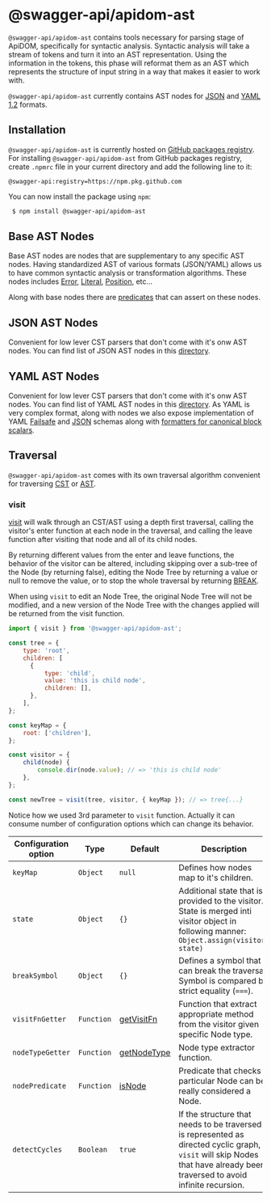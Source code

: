 # @swagger-api/apidom-ast

`@swagger-api/apidom-ast` contains tools necessary for parsing stage of ApiDOM, specifically for syntactic analysis.
Syntactic analysis will take a stream of tokens and turn it into an AST representation.
Using the information in the tokens, this phase will reformat them as an AST which represents
the structure of input string in a way that makes it easier to work with.

`@swagger-api/apidom-ast` currently contains AST nodes for [JSON](https://www.json.org/json-en.html) and [YAML 1.2](https://yaml.org/spec/1.2/spec.html) formats.

## Installation

`@swagger-api/apidom-ast` is currently hosted on [GitHub packages registry](https://docs.github.com/en/packages/learn-github-packages/introduction-to-github-packages).
For installing `@swagger-api/apidom-ast` from GitHub packages registry, create `.npmrc` file in your current directory and add
the following line to it:

```
@swagger-api:registry=https://npm.pkg.github.com
```

You can now install the package using `npm`:

```sh
 $ npm install @swagger-api/apidom-ast
```

## Base AST Nodes

Base AST nodes are nodes that are supplementary to any specific AST nodes.
Having standardized AST of various formats (JSON/YAML) allows us to have common
syntactic analysis or transformation algorithms.
These nodes includes [Error](https://github.com/swagger-api/apidom/blob/main/packages/apidom-ast/src/Error.ts), [Literal](https://github.com/swagger-api/apidom/blob/main/packages/apidom-ast/src/Literal.ts), [Position](https://github.com/swagger-api/apidom/blob/main/packages/apidom-ast/src/Position.ts), etc...

Along with base nodes there are [predicates](https://github.com/swagger-api/apidom/blob/main/packages/apidom-ast/src/predicates.ts) that can assert on these nodes.

## JSON AST Nodes

Convenient for low lever CST parsers that don't come with it's onw AST nodes.
You can find list of JSON AST nodes in this [directory](https://github.com/swagger-api/apidom/tree/main/packages/apidom-ast/src/json/nodes).

## YAML AST Nodes

Convenient for low lever CST parsers that don't come with it's onw AST nodes.
You can find list of YAML AST nodes in this [directory](https://github.com/swagger-api/apidom/tree/main/packages/apidom-ast/src/yaml/nodes).
As YAML is very complex format, along with nodes we also expose implementation of YAML [Failsafe](https://github.com/swagger-api/apidom/tree/main/packages/apidom-ast/src/yaml/schemas/failsafe) and [JSON](https://github.com/swagger-api/apidom/tree/main/packages/apidom-ast/src/yaml/schemas/json) schemas
along with [formatters for canonical block scalars](https://github.com/swagger-api/apidom/blob/main/packages/apidom-ast/src/yaml/schemas/canonical-format.ts).

## Traversal

`@swagger-api/apidom-ast` comes with its own traversal algorithm convenient for traversing [CST](https://en.wikipedia.org/wiki/Parse_tree) or [AST](https://en.wikipedia.org/wiki/AST).

### visit

[visit](https://github.com/swagger-api/apidom/blob/main/apidom-ast/src/visitor.ts#L214) will walk through an CST/AST using a depth first traversal, calling
the visitor's enter function at each node in the traversal, and calling the
leave function after visiting that node and all of its child nodes.

By returning different values from the enter and leave functions, the
behavior of the visitor can be altered, including skipping over a sub-tree of
the Node (by returning false), editing the Node Tree by returning a value or null
to remove the value, or to stop the whole traversal by returning [BREAK](https://github.com/swagger-api/apidom/blob/main/packages/apidom-ast/src/visitor.ts#L64).

When using `visit` to edit an Node Tree, the original Node Tree will not be modified, and
a new version of the Node Tree with the changes applied will be returned from the
visit function.

```js
import { visit } from '@swagger-api/apidom-ast';

const tree = {
    type: 'root',
    children: [
      {
          type: 'child',
          value: 'this is child node',
          children: [],
      },
    ],
};

const keyMap = {
    root: ['children'],
};

const visitor = {
    child(node) {
        console.dir(node.value); // => 'this is child node'
    },
};

const newTree = visit(tree, visitor, { keyMap }); // => tree{...}
```

Notice how we used 3rd parameter to `visit` function. Actually it can consume number of configuration
options which can change its behavior.

Configuration option | Type | Default | Description
--- | --- | --- | ---
<a name="keyMap"></a>`keyMap` | `Object` | `null` | Defines how nodes map to it's children.
<a name="state"></a>`state` | `Object` | `{}` | Additional state that is provided to the visitor. State is merged inti visitor object in following manner: `Object.assign(visitor, state)`
<a name="breakSymbol"></a>`breakSymbol` | `Object` | `{}` | Defines a symbol that can break the traversal. Symbol is compared by strict equality (`===`).
<a name="visitFnGetter"></a>`visitFnGetter` | `Function` | [getVisitFn](https://github.com/swagger-api/apidom/blob/main/packages/apidom-ast/src/visitor.ts#L33) | Function that extract appropriate method from the visitor given specific Node type.
<a name="nodeTypeGetter"></a>`nodeTypeGetter` | `Function` | [getNodeType](https://github.com/swagger-api/apidom/blob/main/packages/apidom-ast/src/visitor.ts#L67) | Node type extractor function.
<a name="nodePredicate"><a/>`nodePredicate` | `Function` | [isNode](https://github.com/swagger-api/apidom/blob/main/packages/apidom-ast/src/visitor.ts#L70) | Predicate that checks if particular Node can be really considered a Node.
<a name="detectCycles"><a/>`detectCycles` | `Boolean` | `true` | If the structure that needs to be traversed is represented as directed cyclic graph, `visit` will skip Nodes that have already been traversed to avoid infinite recursion.


